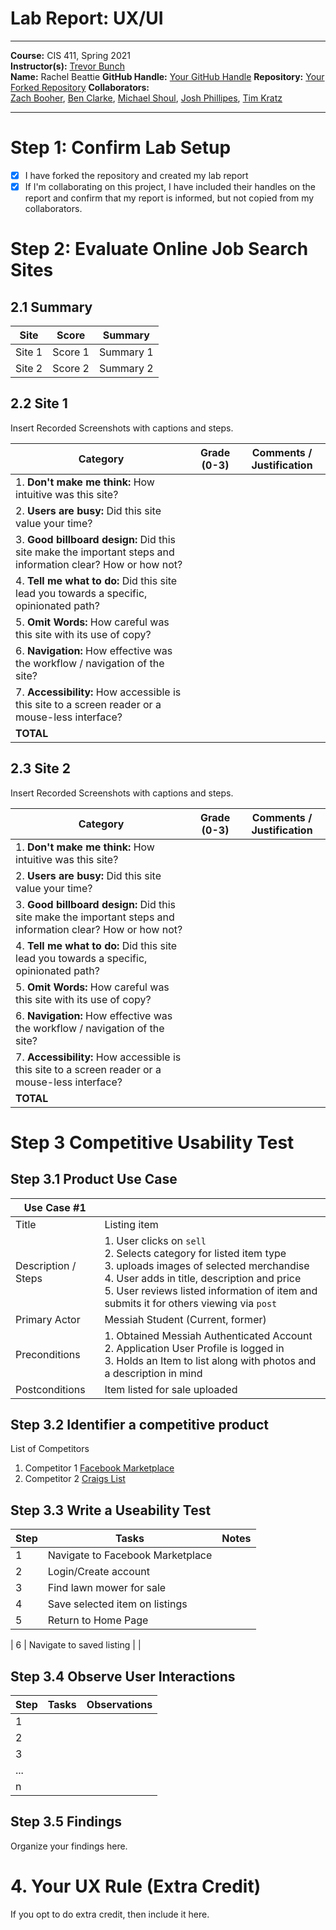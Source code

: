 # Lab Report: UX/UI
___
**Course:** CIS 411, Spring 2021  
**Instructor(s):** [Trevor Bunch](https://github.com/trevordbunch)  
**Name:** Rachel Beattie 
**GitHub Handle:** [Your GitHub Handle](https://github.com/R-B1509) 
**Repository:** [Your Forked Repository](https://github.com/R-B1509/cis411_lab3_uiux) 
**Collaborators:**   
[Zach Booher](https://github.com/Sturty75),
[Ben Clarke](https://github.com/BenOfTheOneRing),
[Michael Shoul](https://github.com/m-shoul),
[Josh Phillipes](https://github.com/jp1478),
[Tim Kratz](https://github.com/timkratz)
___

# Step 1: Confirm Lab Setup
- [x] I have forked the repository and created my lab report
- [x] If I'm collaborating on this project, I have included their handles on the report and confirm that my report is informed, but not copied from my collaborators.

# Step 2: Evaluate Online Job Search Sites

## 2.1 Summary
| Site | Score | Summary |
|---|---|---|
| Site 1 | Score 1 | Summary 1 |
| Site 2 | Score 2 | Summary 2 |

## 2.2 Site 1
Insert Recorded Screenshots with captions and steps.

| Category | Grade (0-3) | Comments / Justification |
|---|---|---|
| 1. **Don't make me think:** How intuitive was this site? |   |   |
| 2. **Users are busy:** Did this site value your time?  |   |   |
| 3. **Good billboard design:** Did this site make the important steps and information clear? How or how not? |   |   |
| 4. **Tell me what to do:** Did this site lead you towards a specific, opinionated path? |   |   |
| 5. **Omit Words:** How careful was this site with its use of copy? |   |   |
| 6. **Navigation:** How effective was the workflow / navigation of the site? |   |   |
| 7. **Accessibility:** How accessible is this site to a screen reader or a mouse-less interface? |   |   |
| **TOTAL** |   |   |

## 2.3 Site 2
Insert Recorded Screenshots with captions and steps.

| Category | Grade (0-3) | Comments / Justification |
|---|---|---|
| 1. **Don't make me think:** How intuitive was this site? |   |   |
| 2. **Users are busy:** Did this site value your time?  |   |   |
| 3. **Good billboard design:** Did this site make the important steps and information clear? How or how not? |   |   |
| 4. **Tell me what to do:** Did this site lead you towards a specific, opinionated path? |   |   |
| 5. **Omit Words:** How careful was this site with its use of copy? |   |   |
| 6. **Navigation:** How effective was the workflow / navigation of the site? |   |   |
| 7. **Accessibility:** How accessible is this site to a screen reader or a mouse-less interface? |   |   |
| **TOTAL** |   |   |


# Step 3 Competitive Usability Test

## Step 3.1 Product Use Case

| Use Case #1 | |
|---|---|
| Title | Listing item |
| Description / Steps | 1. User clicks on ```sell``` <br>2. Selects category for listed item type <br>3. uploads images of selected merchandise <br>4. User adds in title, description and price <br>5. User reviews listed information of item and submits it for others viewing via ```post ```|
| Primary Actor | Messiah Student (Current, former) |
| Preconditions | 1. Obtained Messiah Authenticated Account <br>2. Application User Profile is logged in <br>3. Holds an Item to list along with photos and a description in mind|
| Postconditions | Item listed for sale uploaded|

## Step 3.2 Identifier a competitive product

List of Competitors
1. Competitor 1 [Facebook Marketplace](https://www.facebook.com/marketplace/)
2. Competitor 2 [Craigs List](https://harrisburg.craigslist.org)

## Step 3.3 Write a Useability Test

| Step | Tasks | Notes |
|---|---|---|
| 1 |  Navigate to Facebook Marketplace |   |
| 2 | Login/Create account  |   |
| 3 |  Find lawn mower for sale  |   |
| 4 |  Save selected item on listings |   |
| 5 |  Return to Home Page |   |

| 6 | Navigate to saved listing  |   |

## Step 3.4 Observe User Interactions

| Step | Tasks | Observations |
|---|---|---|
| 1 |   |   |
| 2 |   |   |
| 3 |   |   |
| ... |   |   |
| n |   |   |

## Step 3.5 Findings
Organize your findings here.

# 4. Your UX Rule (Extra Credit)
If you opt to do extra credit, then include it here.